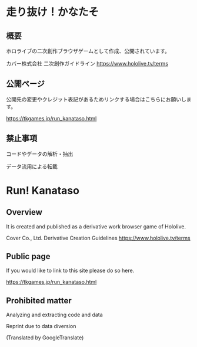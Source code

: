 # 走り抜け！かなたそ

## 概要
ホロライブの二次創作ブラウザゲームとして作成、公開されています。

カバー株式会社 二次創作ガイドライン
https://www.hololive.tv/terms

## 公開ページ
公開先の変更やクレジット表記があるためリンクする場合はこちらにお願いします。

https://tkgames.jp/run_kanataso.html

## 禁止事項
コードやデータの解析・抽出

データ流用による転載


# Run! Kanataso

## Overview
It is created and published as a derivative work browser game of Hololive.

Cover Co., Ltd. Derivative Creation Guidelines
https://www.hololive.tv/terms

## Public page
If you would like to link to this site please do so here.

https://tkgames.jp/run_kanataso.html

## Prohibited matter
Analyzing and extracting code and data

Reprint due to data diversion

(Translated by GoogleTranslate)
